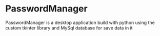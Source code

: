 # PasswordManager
PasswordManager is a desktop application build with python using the custom tkinter library and MySql database for save data in it
